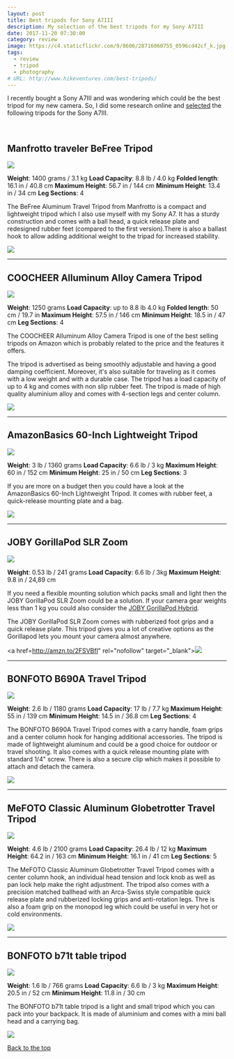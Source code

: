 ```yaml
---
layout: post
title: Best tripods for Sony A7III
description: My selection of the best tripods for my Sony A7III
date: 2017-11-20 07:30:00
category: review
image: https://c4.staticflickr.com/9/8606/28716060755_0596cd42cf_k.jpg
tags:
  - review
  - tripod
  - photography
# URL: http://www.hikeventures.com/best-tripods/
---
```


I recently bought a Sony A7III and was wondering which could be the best tripod for my new camera. So, I did some research online and <a href="#table">selected</a> the following tripods for the Sony A7III.

<amp-img src="https://farm8.staticflickr.com/7316/13041327584_71e745705b_b.jpg" width="1024" height="768" alt="best tripod sony a7III" layout="responsive"></amp-img>

<br>
<!--more-->

## Manfrotto traveler BeFree Tripod

<a rel="nofollow" href="https://www.amazon.com/Manfrotto-traveler-BeFree-Tripod-Ball/dp/B01N1PW4OT/ref=as_li_ss_il?ie=UTF8&qid=1521015463&sr=8-4&keywords=manfrotto+befree&linkCode=li2&tag=hikeve-20&linkId=a8b919547320ea261715ba514d40064e" target="_blank"><img border="0" src="//ws-na.amazon-adsystem.com/widgets/q?_encoding=UTF8&ASIN=B01N1PW4OT&Format=_SL160_&ID=AsinImage&MarketPlace=US&ServiceVersion=20070822&WS=1&tag=hikeve-20" ></a><img src="https://ir-na.amazon-adsystem.com/e/ir?t=hikeve-20&l=li2&o=1&a=B01N1PW4OT" width="1" height="1" border="0" alt="" style="border:none !important; margin:0px !important;" />

**Weight**: 1400 grams / 3.1 kg
**Load Capacity**: 8.8 lb / 4.0 kg
**Folded length**: 16.1 in / 40.8 cm
**Maximum Height**: 56.7 in / 144 cm
**Minimum Height**: 13.4 in / 34 cm
**Leg Sections**: 4

The BeFree Aluminum Travel Tripod from Manfrotto is a compact and lightweight tripod which I also use myself with my Sony A7.
It has a sturdy construction and comes with a ball head, a quick release plate and redesigned rubber feet (compared to the first version).There is also a ballast hook to allow adding additional weight to the tripad for increased stability.

<a href="http://amzn.to/2tHNEVy" rel="nofollow"><img src="http://www.hikeventures.com/buy.gif"></a>

<hr>

## COOCHEER Alluminum Alloy Camera Tripod

<a rel="nofollow" href="https://www.amazon.com/COOCHEER-Alluminum-Camcorder-Olympus-Fujifilm/dp/B06XY3KC8F/ref=as_li_ss_il?ie=UTF8&qid=1521004615&sr=8-4&keywords=tripod+sony+a7&linkCode=li2&tag=hikeve-20&linkId=2717229956d4b32bb55141064312a8dc" target="_blank"><img border="0" src="//ws-na.amazon-adsystem.com/widgets/q?_encoding=UTF8&ASIN=B06XY3KC8F&Format=_SL160_&ID=AsinImage&MarketPlace=US&ServiceVersion=20070822&WS=1&tag=hikeve-20" ></a><img src="https://ir-na.amazon-adsystem.com/e/ir?t=hikeve-20&l=li2&o=1&a=B06XY3KC8F" width="1" height="1" border="0" alt="" style="border:none !important; margin:0px !important;" />

**Weight**: 1250 grams
**Load Capacity**: up to 8.8 lb 4.0 kg
**Folded length**: 50 cm / 19.7 in
**Maximum Height**: 57.5 in / 146 cm
**Minimum Height**: 18.5 in / 47 cm
**Leg Sections**: 4

The COOCHEER Alluminum Alloy Camera Tripod is one of the best selling tripods on Amazon which is probably related to the price and the features it offers.

The tripod is advertised as being smoothly adjustable and having a good damping coefficient. Moreover, it's also suitable for traveling as it comes with a low weight and with a durable case. The tripod has a load capacity of up to 4 kg and comes with non slip rubber feet. The tripod is made of high quality aluminium alloy and comes with 4-section legs and center column.

<a href="http://amzn.to/2p9rdUh" rel="nofollow"><img src="http://www.hikeventures.com/buy.gif"></a>

<hr>

## AmazonBasics 60-Inch Lightweight Tripod

<a rel="nofollow" href="https://www.amazon.com/GorillaPod-Flexible-Ballhead-Mirrorless-Cameras/dp/B002FGTWOC/ref=as_li_ss_il?s=electronics&ie=UTF8&qid=1521006123&sr=1-9&keywords=tripod+camera&linkCode=li2&tag=hikeve-20&linkId=9c20906cf5d4e54cc03d7069776290de" target="_blank"><img border="0" src="//ws-na.amazon-adsystem.com/widgets/q?_encoding=UTF8&ASIN=B002FGTWOC&Format=_SL160_&ID=AsinImage&MarketPlace=US&ServiceVersion=20070822&WS=1&tag=hikeve-20" ></a><img src="https://ir-na.amazon-adsystem.com/e/ir?t=hikeve-20&l=li2&o=1&a=B002FGTWOC" width="1" height="1" border="0" alt="" style="border:none !important; margin:0px !important;" />

**Weight**: 3 lb / 1360 grams
**Load Capacity**: 6.6 lb / 3 kg
**Maximum Height**: 60 in / 152 cm
**Minimum Height**: 25 in / 50 cm
**Leg Sections**: 3

If you are more on a budget then you could have a look at the AmazonBasics 60-Inch Lightweight Tripod. It comes with rubber feet, a quick-release mounting plate and a bag.

<a href="http://amzn.to/2DnbRQh" rel="nofollow"><img src="http://www.hikeventures.com/buy.gif"></a>

<hr>

## JOBY GorillaPod SLR Zoom

<a rel="nofollow" href="https://www.amazon.com/GorillaPod-Flexible-Ballhead-Mirrorless-Cameras/dp/B002FGTWOC/ref=as_li_ss_il?ie=UTF8&qid=1521010148&sr=8-1&keywords=JOBY+GorillaPod+SLR+Zoom&dpID=41iF6vMbMZL&preST=_SY300_QL70_&dpSrc=srch&linkCode=li2&tag=hikeve-20&linkId=701bc5a5ec9315cbc9538075dbff6dbc" target="_blank"><img border="0" src="//ws-na.amazon-adsystem.com/widgets/q?_encoding=UTF8&ASIN=B002FGTWOC&Format=_SL160_&ID=AsinImage&MarketPlace=US&ServiceVersion=20070822&WS=1&tag=hikeve-20" ></a><img src="https://ir-na.amazon-adsystem.com/e/ir?t=hikeve-20&l=li2&o=1&a=B002FGTWOC" width="1" height="1" border="0" alt="" style="border:none !important; margin:0px !important;" />

**Weight**:  0.53 lb / 241 grams
**Load Capacity**: 6.6 lb / 3kg
**Maximum Height**:  9.8 in / 24,89 cm

If you need a flexible mounting solution which packs small and light then the JOBY GorillaPod SLR Zoom could be a solution. If your camera gear weights less than 1 kg you could also consider the <a rel="nofollow" href="http://amzn.to/2FRbPWc">JOBY GorillaPod Hybrid</a>.

The JOBY GorillaPod SLR Zoom comes with rubberized foot grips and a quick release plate. This tripod gives you a lot of creative options as the Gorillapod lets you mount your camera almost anywhere.

<a href=http://amzn.to/2FSVBfl" rel="nofollow" target="_blank"><img src="http://www.hikeventures.com/buy.gif"></a>

<hr>

## BONFOTO B690A Travel Tripod

<a rel="nofollow" href="https://www.amazon.com/BONFOTO-B690A-Lightweight-Aluminum-Portable/dp/B072NZL11B/ref=as_li_ss_il?ie=UTF8&qid=1521013265&sr=8-14&keywords=tripod&refinements=p_72:2661618011&linkCode=li2&tag=hikeve-20&linkId=dd83aa2cb2dbb443e306465d2165d080" target="_blank"><img border="0" src="//ws-na.amazon-adsystem.com/widgets/q?_encoding=UTF8&ASIN=B072NZL11B&Format=_SL160_&ID=AsinImage&MarketPlace=US&ServiceVersion=20070822&WS=1&tag=hikeve-20" ></a><img src="https://ir-na.amazon-adsystem.com/e/ir?t=hikeve-20&l=li2&o=1&a=B072NZL11B" width="1" height="1" border="0" alt="" style="border:none !important; margin:0px !important;" />

**Weight**: 2.6 lb / 1180 grams
**Load Capacity**: 17 lb /  7.7 kg
**Maximum Height**: 55 in / 139 cm
**Minimum Height**: 14.5 in / 36.8 cm
**Leg Sections**: 4

The BONFOTO B690A Travel Tripod comes with a carry handle, foam grips and a center column hook for hanging additional accessories.
The tripod is made of lightweight aluminum and could be a good choice for outdoor or travel shooting.  It also comes with a quick release mounting plate with standard 1/4" screw. There is also a secure clip which makes it possible to attach and detach the camera.


<a href="http://amzn.to/2tKJtrM" rel="nofollow"><img src="http://www.hikeventures.com/buy.gif"></a>

<hr>

## MeFOTO Classic Aluminum Globetrotter Travel Tripod

<a rel="nofollow" href="https://www.amazon.com/MeFOTO-Classic-Aluminum-Globetrotter-Monopod/dp/B00BETIVUC/ref=as_li_ss_il?ie=UTF8&qid=1521014337&sr=8-25&keywords=tripod&refinements=p_72:2661618011&linkCode=li2&tag=hikeve-20&linkId=57c669c6a7c2d9fe0ef6291198411f0b" target="_blank"><img border="0" src="//ws-na.amazon-adsystem.com/widgets/q?_encoding=UTF8&ASIN=B00BETIVUC&Format=_SL160_&ID=AsinImage&MarketPlace=US&ServiceVersion=20070822&WS=1&tag=hikeve-20" ></a><img src="https://ir-na.amazon-adsystem.com/e/ir?t=hikeve-20&l=li2&o=1&a=B00BETIVUC" width="1" height="1" border="0" alt="" style="border:none !important; margin:0px !important;" />

**Weight**: 4.6 lb / 2100 grams
**Load Capacity**: 26.4 lb /  12 kg
**Maximum Height**: 64.2 in / 163 cm
**Minimum Height**: 16.1 in / 41 cm
**Leg Sections**: 5

The MeFOTO Classic Aluminum Globetrotter Travel Tripod comes with a center column hook, an individual head tension and lock knob as well as pan lock help make the right adjustment. The tripod also comes with a precision matched ballhead with an Arca-Swiss style compatible quick release plate and rubberized locking grips and anti-rotation legs. Thre is also a foam grip on the monopod leg which could be useful in very hot or cold environments.

<a href="http://amzn.to/2FB6Z07" rel="nofollow" target="_blank"><img src="http://www.hikeventures.com/buy.gif"></a>

<hr>

## BONFOTO b71t table tripod

<a rel="nofollow" href="https://www.amazon.com/BONFOTO-B71T-Portable-Tabletop-Release/dp/B071WPJ3ZS/ref=as_li_ss_il?ie=UTF8&qid=1521014559&sr=8-38&keywords=tripod&refinements=p_72:2661618011&linkCode=li2&tag=hikeve-20&linkId=a41abeb32e28a608bae962fe3adef4b5" target="_blank"><img border="0" src="//ws-na.amazon-adsystem.com/widgets/q?_encoding=UTF8&ASIN=B071WPJ3ZS&Format=_SL160_&ID=AsinImage&MarketPlace=US&ServiceVersion=20070822&WS=1&tag=hikeve-20" ></a><img src="https://ir-na.amazon-adsystem.com/e/ir?t=hikeve-20&l=li2&o=1&a=B071WPJ3ZS" width="1" height="1" border="0" alt="" style="border:none !important; margin:0px !important;" />

**Weight**: 1.6 lb / 766 grams
**Load Capacity**: 6.6 lb /  3 kg
**Maximum Height**: 20.5 in / 52 cm
**Minimum Height**: 11.8 in / 30 cm

The BONFOTO b71t table tripod is a light and small tripod which you can pack into your backpack. It is made of aluminium and comes with a mini ball head and a carrying bag.

<a href="http://amzn.to/2paYgYl" rel="nofollow"><img src="http://www.hikeventures.com/buy.gif"></a>

<a href="#table" class="btn btn-danger" role="button">Back to the top</a>
